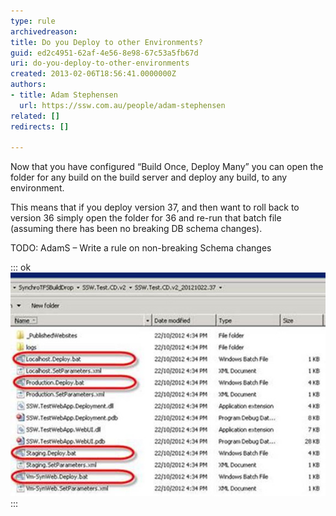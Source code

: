 ```yaml
---
type: rule
archivedreason: 
title: Do you Deploy to other Environments?
guid: ed2c4951-62af-4e56-8e98-67c53a5fb67d
uri: do-you-deploy-to-other-environments
created: 2013-02-06T18:56:41.0000000Z
authors:
- title: Adam Stephensen
  url: https://ssw.com.au/people/adam-stephensen
related: []
redirects: []

---
```


Now that you have configured “Build Once, Deploy Many” you can open the folder for any build on the build server and deploy any build, to any environment.

<!--endintro-->

This means that if you deploy version 37, and then want to roll back to version 36 simply open the folder for 36 and re-run that batch file (assuming there has been no breaking DB schema changes).

TODO: AdamS – Write a rule on non-breaking Schema changes


::: ok  
![Figure: To deploy to staging and production, open the appropriate drops folder and execute the correct batch file from the drops folder](deploy-other-environments.jpg)  
:::

